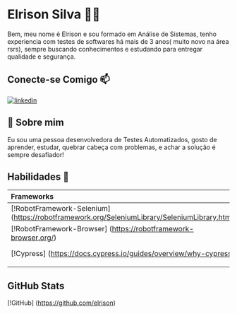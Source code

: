 # Elrison Silva  👩‍💻
Bem, meu nome é Elrison e sou formado em Análise de Sistemas, tenho experiencia com testes de softwares há mais de 3 anos( muito novo na área rsrs), sempre buscando conhecimentos e estudando para entregar qualidade e segurança.
## Conecte-se Comigo 📫 
[![linkedin](https://img.shields.io/badge/linkedin-0A66C2?style=for-the-badge&logo=linkedin&logoColor=white)](https://www.linkedin.com/in/elrisonsilva/)

## 🚀 Sobre mim
Eu sou uma pessoa desenvolvedora de Testes Automatizados, gosto de aprender, estudar, quebrar cabeça com problemas, e achar a solução é sempre desafiador!

## Habilidades  🧠
| Frameworks                |                                                                  Técnicas                |
| :------------------------ |                                                                  :---------------------- |
| [!RobotFramework-Selenium] (https://robotframework.org/SeleniumLibrary/SeleniumLibrary.html) |  [!BDD]   |
| [!RobotFramework-Browser] (https://robotframework-browser.org/)                              |  [!e2e]   |
| [!Cypress] (https://docs.cypress.io/guides/overview/why-cypress)                             | [!Testes-Automatizados] |
                |

## GitHub Stats
[!GitHub] (https://github.com/elrison)


